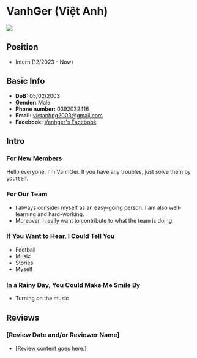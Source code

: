 # VanhGer (Việt Anh)

![](https://avatars.githubusercontent.com/u/71112028)

## Position

- Intern (12/2023 - Now)

## Basic Info

- **DoB:** 05/02/2003
- **Gender:** Male
- **Phone number:** 0392032416
- **Email:** vietanhpg2003@gmail.com
- **Facebook:** [Vanhger's Facebook](https://www.facebook.com/iamvanhg/)

## Intro

### For New Members

Hello everyone, I'm VanhGer. If you have any troubles, just solve them by yourself. 

### For Our Team

- I always consider myself as an easy-going person. I am also well-learning and hard-working.
- Moreover, I really want to contribute to what the team is doing. 

### If You Want to Hear, I Could Tell You

- Football
- Music
- Stories
- Myself

### In a Rainy Day, You Could Make Me Smile By

- Turning on the music

## Reviews

### [Review Date and/or Reviewer Name]

- [Review content goes here.]
